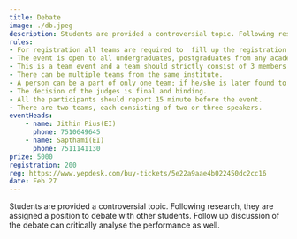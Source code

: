 ```yaml
---
title: Debate
image: ./db.jpeg
description: Students are provided a controversial topic. Following research, they are assigned a position to debate with other students. Follow up discussion of the debate can critically analyse the performance as well.
rules: 
- For registration all teams are required to  fill up the registration form from the counter itself.
- The event is open to all undergraduates, postgraduates from any academic institution. 
- This is a team event and a team should strictly consist of 3 members and all the members should  belong to the same institute.
- There can be multiple teams from the same institute.
- A person can be a part of only one team; if he/she is later found to be a part of multiple teams  then all the team of which he is a part will be disqualified.
- The decision of the judges is final and binding.
- All the participants should report 15 minute before the event.
- There are two teams, each consisting of two or three speakers.
eventHeads:
    - name: Jithin Pius(EI)
      phone: 7510649645
    - name: Sapthami(EI)
      phone: 7511141130
prize: 5000
registration: 200
reg: https://www.yepdesk.com/buy-tickets/5e22a9aae4b022450dc2cc16
date: Feb 27
---
```

Students are provided a controversial topic. Following research, they are assigned a position to debate with other students. Follow up discussion of the debate can critically analyse the performance as well.
